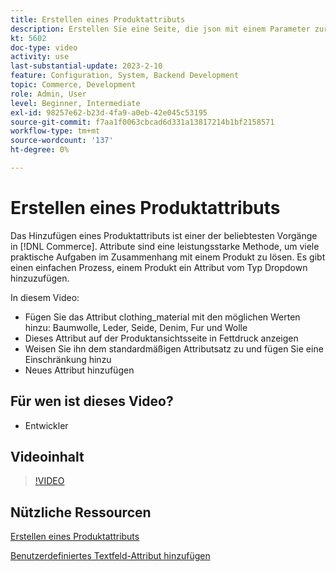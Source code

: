 ```yaml
---
title: Erstellen eines Produktattributs
description: Erstellen Sie eine Seite, die json mit einem Parameter zurückgibt.
kt: 5602
doc-type: video
activity: use
last-substantial-update: 2023-2-10
feature: Configuration, System, Backend Development
topic: Commerce, Development
role: Admin, User
level: Beginner, Intermediate
exl-id: 98257e62-b23d-4fa9-a0eb-42e045c53195
source-git-commit: f7aa1f0063cbcad6d331a13817214b1bf2158571
workflow-type: tm+mt
source-wordcount: '137'
ht-degree: 0%

---
```


# Erstellen eines Produktattributs

Das Hinzufügen eines Produktattributs ist einer der beliebtesten Vorgänge in [!DNL Commerce]. Attribute sind eine leistungsstarke Methode, um viele praktische Aufgaben im Zusammenhang mit einem Produkt zu lösen. Es gibt einen einfachen Prozess, einem Produkt ein Attribut vom Typ Dropdown hinzuzufügen.

In diesem Video:

- Fügen Sie das Attribut clothing_material mit den möglichen Werten hinzu: Baumwolle, Leder, Seide, Denim, Fur und Wolle
- Dieses Attribut auf der Produktansichtsseite in Fettdruck anzeigen
- Weisen Sie ihn dem standardmäßigen Attributsatz zu und fügen Sie eine Einschränkung hinzu
- Neues Attribut hinzufügen

## Für wen ist dieses Video?

- Entwickler

## Videoinhalt

>[!VIDEO](https://video.tv.adobe.com/v/35789?quality=12&learn=on)

## Nützliche Ressourcen

[Erstellen eines Produktattributs](https://experienceleague.adobe.com/docs/commerce-learn/tutorials/backend-development/add-product-attribute.html)

[Benutzerdefiniertes Textfeld-Attribut hinzufügen](https://developer.adobe.com/commerce/php/tutorials/admin/custom-text-field-attribute/)
